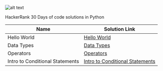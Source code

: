 ![alt text](https://encrypted-tbn0.gstatic.com/images?q=tbn:ANd9GcSVnTQ7nUsmALhFZEscj0PY9uMpC6lZ84SwNJLrjYmEtvPG32b7B03R-xEuILwmtxDOia8&usqp=CAU)

HackerRank 30 Days of code solutions in Python
 
|      Name     | Solution Link |
| ------------- | ------------- |
| Hello World   | [Hello World](https://github.com/siddharthadas1991/hackerrank_30daysofcode/blob/main/helloworld.py) |
| Data Types    | [Data Types](https://github.com/siddharthadas1991/hackerrank_30daysofcode/blob/main/DataTypes.py)  |
| Operators     | [Operators](https://github.com/siddharthadas1991/hackerrank_30daysofcode/blob/main/Operators.py)  |
| Intro to Conditional Statements    | [Intro to Conditional Statements](https://github.com/siddharthadas1991/hackerrank_30daysofcode/blob/main/Intro%20to%20Conditional%20Statements.py)  |
